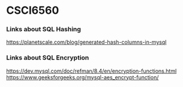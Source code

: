 # CSCI6560


### Links about SQL Hashing
https://planetscale.com/blog/generated-hash-columns-in-mysql


### Links about SQL Encryption
https://dev.mysql.com/doc/refman/8.4/en/encryption-functions.html
https://www.geeksforgeeks.org/mysql-aes_encrypt-function/
